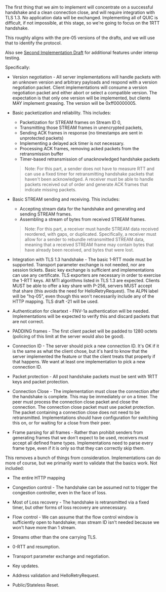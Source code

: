 The first thing that we aim to implement will concentrate on a successful handshake and a clean connection close, and will require integration with TLS 1.3. No application data will be exchanged. Implementing all of QUIC is difficult, if not impossible, at this stage, so we're going to focus on the 1RTT handshake. 

This roughly aligns with the pre-05 versions of the drafts, and we will use that to identify the protocol.

Also see [Second Implementation Draft](https://github.com/quicwg/base-drafts/wiki/Second-Implementation-Draft) for additional features under interop testing.

Specifically:

* Version negotiation - All server implementations will handle packets with an unknown version and arbitrary payloads and respond with a version negotiation packet. Client implementations will consume a version negotiation packet and either abort or select a compatible version. The expectation is that only one version will be implemented, but clients MAY implement greasing.  The version will be 0xff00000005.

* Basic packetization and reliability. This includes:
  * Packetization for STREAM frames on Stream ID 0,
  * Transmitting those STREAM frames in unencrypted packets, 
  * Sending ACK frames in response (no timestamps are sent in unprotected packets)
  * Implementing a delayed ack timer is not necessary.
  * Processing ACK frames, removing acked packets from the retransmission buffer
  * Timer-based retransmission of unacknowledged handshake packets

  > Note: For this part, a sender does not have to measure RTT and can use a fixed timer for retransmitting handshake packets that haven't been acknowledged. A receiver must be able to handle packets received out of order and generate ACK frames that indicate missing packets.

* Basic STREAM sending and receiving. This includes:
  * Accepting stream data for the handshake and generating and sending STREAM frames.
  * Assembling a stream of bytes from received STREAM frames.

  > Note: For this part, a receiver must handle STREAM data received reordered, with gaps, or duplicated. Specifically, a receiver must allow for a sender to rebundle retransmitted STREAM data, meaning that a received STREAM frame may contain bytes that have already been received, and bytes that were lost.

* Integration with TLS 1.3 handshake - The basic 1-RTT mode must be supported. Transport parameter exchange is not needed, nor are session tickets.  Basic key exchange is sufficient and implementations can use any certificate.  TLS exporters are necessary in order to exercise the 1-RTT keys.  All MTI algorithms listed in TLS 1.3 are expected.  Clients MUST be able to offer a key share with P-256, servers MUST accept that share (this avoids the need for HelloRetryRequest).  The ALPN label will be "hq-05", even though this won't necessarily include any of the HTTP mapping.  TLS draft -21 will be used.

* Authentication for cleartext - FNV-1a authentication will be needed.  Implementations will be expected to verify this and discard packets that are not correct.

* PADDING frames - The first client packet will be padded to 1280 octets (policing of this limit at the server would also be good).

* Connection ID - The server should pick a new connection ID.   It's OK if it is the same as what the client chose, but it's hard to know that the server implemented the feature or that the client treats that properly if that happens.  We want at least one implementation to pick a new connection ID.

* Packet protection - All post handshake packets must be sent with 1RTT keys and packet protection.  

* Connection Close - The implementation must close the connection after the handshake is complete.  This may be immediately or on a timer.  The peer must process the connection close packet and close the connection.  The connection close packet must use packet protection.  The packet containing a connection close does not need to be retransmitted.  Implementations should have configuration for switching this on, or for waiting for a close from their peer.

* Frame parsing for all frames - Rather than prohibit senders from generating frames that we don't expect to be used, receivers must accept all defined frame types.  Implementations need to parse every frame type, even if it is only so that they can correctly skip them.

This removes a bunch of things from consideration.  Implementations can do more of course, but we primarily want to validate that the basics work.  Not included:

* The entire HTTP mapping

* Congestion control - The handshake can be assumed not to trigger the congestion controller, even in the face of loss.

* Most of Loss recovery - The handshake is retransmitted via a fixed timer, but other forms of loss recovery are unnecessary.

* Flow control - We can assume that the flow control window is sufficiently open to handshake; max stream ID isn't needed because we won't have more than 1 stream.

* Streams other than the one carrying TLS.

* 0-RTT and resumption.

* Transport parameter exchange and negotiation.

* Key updates.

* Address validation and HelloRetryRequest.

* Public/Stateless Reset.